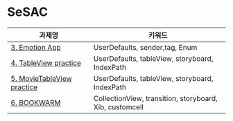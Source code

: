 # SeSAC

| 과제명 | 키워드 |
| --- | --- |
| [3. Emotion App](https://github.com/lyoodong/SeSAC/tree/main/Emotion%20App)  | UserDefaults, sender,tag, Enum |
| [4. TableView practice](https://github.com/lyoodong/SeSAC/tree/main/TableViewPractice)  | UserDefaults, tableView, storyboard, IndexPath|
| [5. MovieTableView practice](https://github.com/lyoodong/SeSAC/tree/main/TableViewPractice)  | UserDefaults, tableView, storyboard, IndexPath|
| [6. BOOKWARM](https://github.com/lyoodong/SeSAC/tree/main/MyLibrary)  | CollectionView, transition, storyboard, Xib, customcell|



